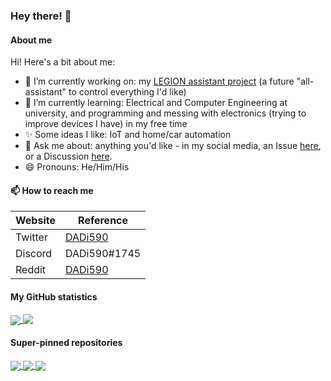 ### Hey there! 👋

#### About me

Hi! Here's a bit about me:

- 🔭 I’m currently working on: my [LEGION assistant project](https://github.com/DADi590/LEGION---A-real-assistant--Android-Client) (a future "all-assistant" to control everything I'd like)
- 🌱 I’m currently learning: Electrical and Computer Engineering at university, and programming and messing with electronics (trying to improve devices I have) in my free time
- ✨ Some ideas I like: IoT and home/car automation
- 💬 Ask me about: anything you'd like - in my social media, an Issue [here](https://github.com/DADi590/DADi590/issues), or a Discussion [here](https://github.com/DADi590/DADi590/discussions).
- 😄 Pronouns: He/Him/His
<!--- 👯 I’m looking to collaborate on: ...
- 🤔 I’m looking for help with: ...
- ⚡ Fun fact: ...-->

#### 📫 How to reach me

| Website     | Reference
|-------------|----------
| Twitter     | [DADi590](https://twitter.com/DADi590)
| Discord     | DADi590#1745
| Reddit      | [DADi590](https://www.reddit.com/user/DADi590)

#### My GitHub statistics

<div>
  <a href="https://github.com/anuraghazra/github-readme-stats">
    <img align="center" src="https://github-readme-stats.vercel.app/api?username=DADi590&show_icons=true&include_all_commits=true&theme=darcula" />
  </a>
  <a href="https://github.com/anuraghazra/github-readme-stats">
    <img align="top" src="https://github-readme-stats.vercel.app/api/top-langs/?username=DADi590&langs_count=10&layout=compact&theme=darcula" />
  </a>
</div>

#### Super-pinned repositories
<div>
  <a href="https://github.com/DADi590/LEGION---A-real-assistant--Android-Client">
    <img align="center" src="https://github-readme-stats.vercel.app/api/pin/?theme=darcula&username=DADi590&repo=LEGION---A-real-assistant--Android-Client" />
  </a>
  
  <a href="https://github.com/DADi590/Chrome-Dino-Game-in-Assembly">
    <img align="center" src="https://github-readme-stats.vercel.app/api/pin/?theme=darcula&username=DADi590&repo=Chrome-Dino-Game-in-Assembly" />
  </a>
  
  <a href="https://github.com/DADi590/Chrome-Dino-Game-in-Assembly">
    <img align="center" src="https://github-readme-stats.vercel.app/api/pin/?theme=darcula&username=DADi590&repo=Chrome-Dino-Game-in-Assembly" />
  </a>
</div>
